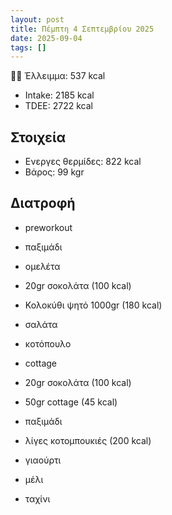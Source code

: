 ```yaml
---
layout: post
title: Πέμπτη 4 Σεπτεμβρίου 2025
date: 2025-09-04
tags: []
---
```


💪🏻 Έλλειμμα: <span class="green">537 kcal</span>

- Intake: 2185 kcal
- TDEE: 2722 kcal

## Στοιχεία

- Ενεργες θερμίδες: 822 kcal
- Βάρος: 99 kgr


## Διατροφή

- preworkout
- παξιμάδι

- ομελέτα
- 20gr σοκολάτα (100 kcal)

- Κολοκύθι ψητό 1000gr (180 kcal)

- σαλάτα
- κοτόπουλο
- cottage

- 20gr σοκολάτα (100 kcal)
- 50gr cottage (45 kcal)
- παξιμάδι
- λίγες κοτομπουκιές (200 kcal)
- γιαούρτι
- μέλι
- ταχίνι

